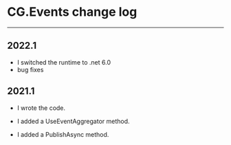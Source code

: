 # CG.Events change log
---

## 2022.1

* I switched the runtime to .net 6.0
* bug fixes

## 2021.1

* I wrote the code.

* I added a UseEventAggregator method.

* I added a PublishAsync method.






